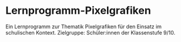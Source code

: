 # Lernprogramm-Pixelgrafiken <br> 
Ein Lernprogramm zur Thematik Pixelgrafiken für den Einsatz im schulischen Kontext. Zielgruppe: Schüler:innen der Klassenstufe 9/10.
